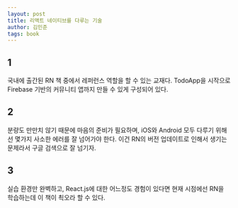 ```yaml
---
layout: post
title: 리액트 네이티브를 다루는 기술
author: 김민준
tags: book
---
```


## 1

국내에 출간된 RN 책 중에서 레퍼런스 역할을 할 수 있는 교재다. TodoApp을 시작으로 Firebase 기반의 커뮤니티 앱까지 만들 수 있게 구성되어 있다.

## 2

분량도 만만치 않기 때문에 마음의 준비가 필요하며, iOS와 Android 모두 다루기 위해선 몇가지 사소한 에러를 잘 넘어가야 한다. 이건 RN의 버전 업데이트로 인해서 생기는 문제라서 구글 검색으로 잘 넘기자.

## 3

실습 환경만 완벽하고, React.js에 대한 어느정도 경험이 있다면 현재 시점에선 RN을 학습하는데 이 책이 쵝오라 할 수 있다.
